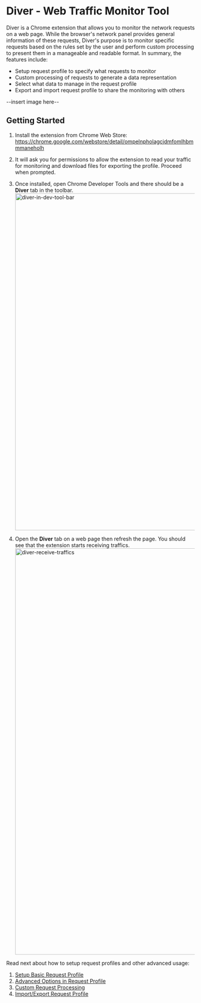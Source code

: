 # Diver - Web Traffic Monitor Tool

Diver is a Chrome extension that allows you to monitor the network requests on a web page. While the browser's network panel provides general information of these requests, Diver's purpose is to monitor specific requests based on the rules set by the user and perform custom processing to present them in a manageable and readable format. In summary, the features include:

* Setup request profile to specify what requests to monitor
* Custom processing of requests to generate a data representation
* Select what data to manage in the request profile
* Export and import request profile to share the monitoring with others

--insert image here--

## Getting Started

1. Install the extension from Chrome Web Store: https://chrome.google.com/webstore/detail/ompelnpholagcjdmfomlhbmmmaneholh

2. It will ask you for permissions to allow the extension to read your traffic for monitoring and download files for exporting the profile. Proceed when prompted.

3. Once installed, open Chrome Developer Tools and there should be a **Diver** tab in the toolbar. <img width="900" alt="diver-in-dev-tool-bar" src="https://user-images.githubusercontent.com/236573/31487406-5daf1ac4-aeef-11e7-819f-560a5804135e.png">

4. Open the **Diver** tab on a web page then refresh the page. You should see that the extension starts receiving traffics. <img width="1085" alt="diver-receive-traffics" src="https://user-images.githubusercontent.com/236573/31487407-5dc6c264-aeef-11e7-83cd-a18df685d90f.png">

Read next about how to setup request profiles and other advanced usage:
1. [Setup Basic Request Profile](request-profile-basic.md)
2. [Advanced Options in Request Profile](request-profile-advanced.md)
3. [Custom Request Processing](https://www.google.com/)
4. [Import/Export Request Profile](https://www.facebook.com/)
